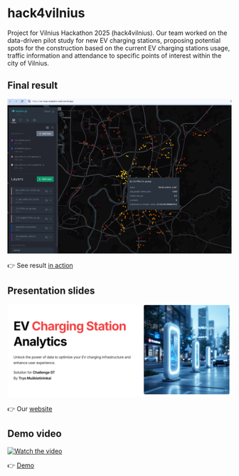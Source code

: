 # hack4vilnius

Project for Vilnius Hackathon 2025 (hack4vilnius). Our team worked on the data-driven pilot study for new EV charging stations, proposing potential spots for the construction based on the current EV charging stations usage, traffic information and attendance to specific points of interest within the city of Vilnius. 

## Final result
![Web app](./hakatonas/images/web_app_demo.png)

👉 See result [in action](https://ev-map-analytics-web.vercel.app/)

## Presentation slides
![Slides](./hakatonas/images/slides.png)

👉 Our [website](https://geo-analytics-p25uks5.gamma.site/)

## Demo video
[![Watch the video](https://img.youtube.com/vi/FnlazI4Sm8I/0.jpg)](https://www.youtube.com/watch?v=FnlazI4Sm8I)

👉 [Demo](https://www.youtube.com/watch?v=FnlazI4Sm8I)